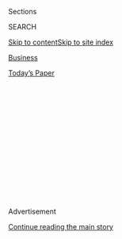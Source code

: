 <div id="app">

<div>

<div>

<div>

<div class="NYTAppHideMasthead css-1q2w90k e1suatyy0">

<div class="section css-ui9rw0 e1suatyy2">

<div class="css-eph4ug er09x8g0">

<div class="css-6n7j50">

</div>

<span class="css-1dv1kvn">Sections</span>

<div class="css-10488qs">

<span class="css-1dv1kvn">SEARCH</span>

</div>

[Skip to content](#site-content)[Skip to site
index](#site-index)

</div>

<div id="masthead-section-label" class="css-1wr3we4 eaxe0e00">

[Business](https://www.nytimes.com/section/business)

</div>

<div class="css-10698na e1huz5gh0">

</div>

</div>

<div id="masthead-bar-one" class="section hasLinks css-15hmgas e1csuq9d3">

<div class="css-uqyvli e1csuq9d0">

</div>

<div class="css-1uqjmks e1csuq9d1">

</div>

<div class="css-9e9ivx">

[](https://myaccount.nytimes.com/auth/login?response_type=cookie&client_id=vi)

</div>

<div class="css-1bvtpon e1csuq9d2">

[Today’s
Paper](https://www.nytimes.com/section/todayspaper)

</div>

</div>

</div>

</div>

<div data-aria-hidden="false">

<div id="site-content" data-role="main">

<div>

<div class="css-1aor85t" style="opacity:0.000000001;z-index:-1;visibility:hidden">

<div class="css-1hqnpie">

<div class="css-epjblv">

<span class="css-17xtcya">[Business](/section/business)</span><span class="css-x15j1o">|</span><span class="css-fwqvlz">U.S.
Lifts Ban That Kept ZTE From Doing Business With American
Suppliers</span>

</div>

<div class="css-k008qs">

<div class="css-1iwv8en">

<span class="css-18z7m18"></span>

<div>

</div>

</div>

<span class="css-1n6z4y">https://nyti.ms/2mf9toP</span>

<div class="css-1705lsu">

<div class="css-4xjgmj">

<div class="css-4skfbu" data-role="toolbar" data-aria-label="Social Media Share buttons, Save button, and Comments Panel with current comment count" data-testid="share-tools">

  - 
  - 
  - 
  - 
    
    <div class="css-6n7j50">
    
    </div>

  - 

</div>

</div>

</div>

</div>

</div>

</div>

<div id="NYT_TOP_BANNER_REGION" class="css-13pd83m">

</div>

<div id="top-wrapper" class="css-1sy8kpn">

<div id="top-slug" class="css-l9onyx">

Advertisement

</div>

[Continue reading the main
story](#after-top)

<div class="ad top-wrapper" style="text-align:center;height:100%;display:block;min-height:250px">

<div id="top" class="place-ad" data-position="top" data-size-key="top">

</div>

</div>

<div id="after-top">

</div>

</div>

<div id="sponsor-wrapper" class="css-1hyfx7x">

<div id="sponsor-slug" class="css-19vbshk">

Supported by

</div>

[Continue reading the main
story](#after-sponsor)

<div id="sponsor" class="ad sponsor-wrapper" style="text-align:center;height:100%;display:block">

</div>

<div id="after-sponsor">

</div>

</div>

<div class="css-1vkm6nb ehdk2mb0">

# U.S. Lifts Ban That Kept ZTE From Doing Business With American Suppliers

</div>

<div class="css-79elbk" data-testid="photoviewer-wrapper">

<div class="css-z3e15g" data-testid="photoviewer-wrapper-hidden">

</div>

<div class="css-1a48zt4 ehw59r15" data-testid="photoviewer-children">

![<span class="css-16f3y1r e13ogyst0" data-aria-hidden="true">ZTE’s
offices in Beijing. The Commerce Department said Friday that the company
had met the terms of a settlement and was no longer prohibited from
buying components from American
suppliers.</span><span class="css-cnj6d5 e1z0qqy90" itemprop="copyrightHolder"><span class="css-1ly73wi e1tej78p0">Credit...</span><span><span>Gilles
Sabrie for The New York
Times</span></span></span>](https://static01.nyt.com/images/2018/07/14/business/14zte/merlin_139261368_9c1488a5-5d89-44da-8d0c-182bb1f2851f-articleLarge.jpg?quality=75&auto=webp&disable=upscale)

</div>

</div>

<div class="css-xt80pu e12qa4dv0">

<div class="css-18e8msd">

<div class="css-vp77d3 epjyd6m0">

<div class="css-1baulvz">

By <span class="css-1baulvz last-byline" itemprop="name">Claire
Ballentine</span>

</div>

</div>

  - July 13,
    2018

  - 
    
    <div class="css-4xjgmj">
    
    <div class="css-d8bdto" data-role="toolbar" data-aria-label="Social Media Share buttons, Save button, and Comments Panel with current comment count" data-testid="share-tools">
    
      - 
      - 
      - 
      - 
        
        <div class="css-6n7j50">
        
        </div>
    
      - 
    
    </div>
    
    </div>

</div>

<div class="css-tk9fsr">

[阅读简体中文版](https://cn.nytimes.com/business/20180716/zte-ban-trump/ "Read in Simplified Chinese")[閱讀繁體中文版](https://cn.nytimes.com/business/20180716/zte-ban-trump/zh-hant/ "Read in Traditional Chinese")

</div>

</div>

<div class="section meteredContent css-1r7ky0e" name="articleBody" itemprop="articleBody">

<div class="css-1fanzo5 StoryBodyCompanionColumn">

<div class="css-53u6y8">

The Trump administration on Friday lifted a ban on the Chinese
telecommunications firm ZTE that had pushed the company to the brink of
financial collapse by preventing it from acquiring parts and software
from American companies.

The ban, imposed in April to punish ZTE for failing to live up to an
earlier agreement related to violating United States sanctions against
Iran and North Korea, was removed after the company met the conditions
of a settlement, the Commerce Department said in a news release.

Under the deal, ZTE was required to pay a $1 billion penalty, put $400
million in escrow with an American bank, overhaul its leadership and
allow a team of compliance monitors to be installed inside the company
for 10 years.

Wilbur Ross, the commerce secretary, said in a statement that ZTE,
China’s second-largest telecommunications firm after Huawei, would
remain under closer scrutiny even after being dropped from the
department’s “denied persons list.”

</div>

</div>

<div class="css-1fanzo5 StoryBodyCompanionColumn">

<div class="css-53u6y8">

“While we lifted the ban on ZTE, the department will remain vigilant as
we closely monitor ZTE’s actions to ensure compliance with all U.S. laws
and regulations,” Mr. Ross said.

ZTE did not immediately respond to requests for comment. Its shares rose
nearly 24 percent in trading in Hong Kong on Thursday after the Commerce
Department said [it was on the verge of lifting the
ban](https://twitter.com/CommerceGov/status/1017110327887003648).

The United States originally found ZTE in violation of sanctions on Iran
and North Korea in 2016, and imposed a $892 million penalty on the
company last year.

In April, amid rising trade tensions between the United States and
China, the Commerce Department barred[ZTE’s American
suppliers](https://www.nytimes.com/2018/06/07/business/us-china-zte-deal.html)
from doing business with the company for failing to rectify the
sanctions issue. Because ZTE relies heavily on American components to
produce its smartphones and telecommunications equipment, the move
threatened to drive the company out of business.

In May, President Trump [wrote on
Twitter](https://www.nytimes.com/2018/05/13/business/trump-vows-to-save-jobs-at-chinas-zte-lost-after-us-sanctions.html)
that he and President Xi Jinping of China were working together on a
lifeline for ZTE. Mr. Trump also said he had directed the Commerce
Department to “get it done.” [A
deal](https://www.commerce.gov/news/press-releases/2018/06/secretary-ross-announces-14-billion-zte-settlement-zte-board-management)
was announced on June 7.

</div>

</div>

<div class="css-1fanzo5 StoryBodyCompanionColumn">

<div class="css-53u6y8">

The administration deal to save ZTE has [been
criticized](https://www.nytimes.com/2018/06/18/us/politics/senate-zte-trump.html)
by lawmakers from both parties, who argue that it puts national security
at risk. The Senate last month approved, as part of a larger defense
bill, a measure that would
[reinstate](https://www.nytimes.com/2018/06/18/us/politics/senate-zte-trump.html)
tough penalties on the company. It is unclear, however, whether the
measure will take effect.

</div>

</div>

</div>

<div>

</div>

<div>

</div>

<div>

</div>

<div>

<div id="bottom-wrapper" class="css-1ede5it">

<div id="bottom-slug" class="css-l9onyx">

Advertisement

</div>

[Continue reading the main
story](#after-bottom)

<div id="bottom" class="ad bottom-wrapper" style="text-align:center;height:100%;display:block;min-height:90px">

</div>

<div id="after-bottom">

</div>

</div>

</div>

</div>

</div>

## Site Index

<div>

</div>

## Site Information Navigation

  - [© <span>2020</span> <span>The New York Times
    Company</span>](https://help.nytimes.com/hc/en-us/articles/115014792127-Copyright-notice)

<!-- end list -->

  - [NYTCo](https://www.nytco.com/)
  - [Contact
    Us](https://help.nytimes.com/hc/en-us/articles/115015385887-Contact-Us)
  - [Work with us](https://www.nytco.com/careers/)
  - [Advertise](https://nytmediakit.com/)
  - [T Brand Studio](http://www.tbrandstudio.com/)
  - [Your Ad
    Choices](https://www.nytimes.com/privacy/cookie-policy#how-do-i-manage-trackers)
  - [Privacy](https://www.nytimes.com/privacy)
  - [Terms of
    Service](https://help.nytimes.com/hc/en-us/articles/115014893428-Terms-of-service)
  - [Terms of
    Sale](https://help.nytimes.com/hc/en-us/articles/115014893968-Terms-of-sale)
  - [Site
    Map](https://spiderbites.nytimes.com)
  - [Help](https://help.nytimes.com/hc/en-us)
  - [Subscriptions](https://www.nytimes.com/subscription?campaignId=37WXW)

</div>

</div>

</div>

</div>
